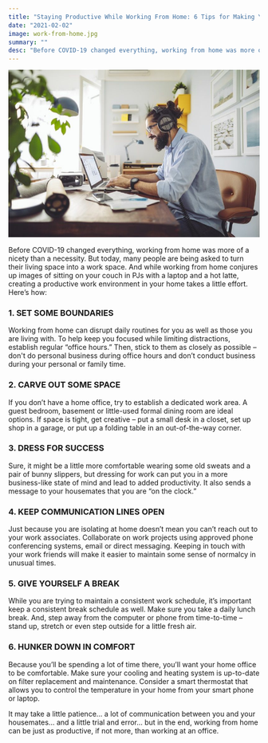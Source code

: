 ```yaml
---
title: "Staying Productive While Working From Home: 6 Tips for Making Your Home Your Office"
date: "2021-02-02"
image: work-from-home.jpg
summary: ""
desc: "Before COVID-19 changed everything, working from home was more of a nicety than a necessity. But today, many people are being asked to turn their living space into a work space."
---
```


![man at desk on computer working from home](work-from-home.jpg)

Before COVID-19 changed everything, working from home was more of a nicety than a necessity. But today, many people are being asked to turn their living space into a work space. And while working from home conjures up images of sitting on your couch in PJs with a laptop and a hot latte, creating a productive work environment in your home takes a little effort. Here’s how:

### 1. SET SOME BOUNDARIES

Working from home can disrupt daily routines for you as well as those you are living with. To help keep you focused while limiting distractions, establish regular “office hours.” Then, stick to them as closely as possible – don't do personal business during office hours and don’t conduct business during your personal or family time.

### 2. CARVE OUT SOME SPACE

If you don’t have a home office, try to establish a dedicated work area. A guest bedroom, basement or little-used formal dining room are ideal options. If space is tight, get creative – put a small desk in a closet, set up shop in a garage, or put up a folding table in an out-of-the-way corner.

### 3. DRESS FOR SUCCESS

Sure, it might be a little more comfortable wearing some old sweats and a pair of bunny slippers, but dressing for work can put you in a more business-like state of mind and lead to added productivity. It also sends a message to your housemates that you are “on the clock.”

### 4. KEEP COMMUNICATION LINES OPEN

Just because you are isolating at home doesn’t mean you can’t reach out to your work associates. Collaborate on work projects using approved phone conferencing systems, email or direct messaging. Keeping in touch with your work friends will make it easier to maintain some sense of normalcy in unusual times.

### 5. GIVE YOURSELF A BREAK

While you are trying to maintain a consistent work schedule, it’s important keep a consistent break schedule as well. Make sure you take a daily lunch break. And, step away from the computer or phone from time-to-time – stand up, stretch or even step outside for a little fresh air.

### 6. HUNKER DOWN IN COMFORT

Because you’ll be spending a lot of time there, you’ll want your home office to be comfortable. Make sure your cooling and heating system is up-to-date on filter replacement and maintenance. Consider a smart thermostat that allows you to control the temperature in your home from your smart phone or laptop.

It may take a little patience... a lot of communication between you and your housemates... and a little trial and error... but in the end, working from home can be just as productive, if not more, than working at an office.

